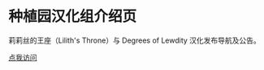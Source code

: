 # 种植园汉化组介绍页

莉莉丝的王座（Lilith's Throne）与 Degrees of Lewdity 汉化发布导航及公告。

[点我访问](https://chinese-liliths-throne.github.io/)
